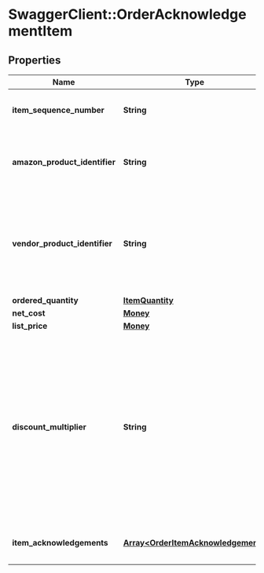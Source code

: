 # SwaggerClient::OrderAcknowledgementItem

## Properties
Name | Type | Description | Notes
------------ | ------------- | ------------- | -------------
**item_sequence_number** | **String** | Line item sequence number for the item. | [optional] 
**amazon_product_identifier** | **String** | Amazon Standard Identification Number (ASIN) of an item. | [optional] 
**vendor_product_identifier** | **String** | The vendor selected product identification of the item. Should be the same as was sent in the purchase order. | [optional] 
**ordered_quantity** | [**ItemQuantity**](ItemQuantity.md) |  | 
**net_cost** | [**Money**](Money.md) |  | [optional] 
**list_price** | [**Money**](Money.md) |  | [optional] 
**discount_multiplier** | **String** | The discount multiplier that should be applied to the price if a vendor sells books with a list price. This is a multiplier factor to arrive at a final discounted price. A multiplier of .90 would be the factor if a 10% discount is given. | [optional] 
**item_acknowledgements** | [**Array&lt;OrderItemAcknowledgement&gt;**](OrderItemAcknowledgement.md) | This is used to indicate acknowledged quantity. | 

